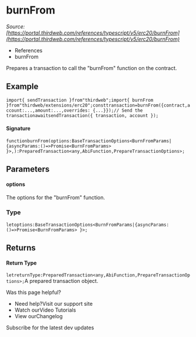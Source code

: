 # burnFrom

*Source: [https://portal.thirdweb.com/references/typescript/v5/erc20/burnFrom](https://portal.thirdweb.com/references/typescript/v5/erc20/burnFrom)*

* References
* burnFrom

Prepares a transaction to call the "burnFrom" function on the contract.

## Example

`import{ sendTransaction }from"thirdweb";import{ burnFrom }from"thirdweb/extensions/erc20";consttransaction=burnFrom({contract,account:...,amount:...,overrides: {...}});// Send the transactionawaitsendTransaction({ transaction, account });`
#### Signature

`functionburnFrom(options:BaseTransactionOptions<BurnFromParams|{asyncParams:()=>Promise<BurnFromParams> }>,):PreparedTransaction<any,AbiFunction,PrepareTransactionOptions>;`
## Parameters

#### options

The options for the "burnFrom" function.

### Type

`letoptions:BaseTransactionOptions<BurnFromParams|{asyncParams:()=>Promise<BurnFromParams> }>;`
## Returns

#### Return Type

`letreturnType:PreparedTransaction<any,AbiFunction,PrepareTransactionOptions>;`A prepared transaction object.

Was this page helpful?

* Need help?Visit our support site
* Watch ourVideo Tutorials
* View ourChangelog

Subscribe for the latest dev updates

